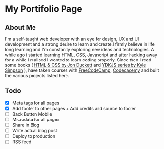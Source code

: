 # My Portifolio Page

## About Me

I'm a self-taught web developer with an eye for design, UX and UI development and a strong desire to learn and create.I firmly believe in life long learning and I'm constantly exploring new ideas and technologies. A while ago i started learning HTML, CSS, Javascript and after hacking away for a while I realised I wanted to learn coding properly. Since then I read some books ( <a target="_blank" href="http://www.htmlandcssbook.com/" title="http://www.htmlandcssbook.com/">HTML & CSS by Jon Duckett</a> and <a href="https://github.com/getify/You-Dont-Know-JS" target="_blank" title="https://github.com/getify/You-Dont-Know-JS">YDKJS series by Kyle Simpson</a> ), have taken courses with <a href="http://www.freecodecamp.com" target="_blank" title="http://www.freecodecamp.com">FreeCodeCamp</a>, <a href="https://www.codecademy.com/" target="_blank" title="https://www.codecademy.com/" >Codecademy</a> and built the various projects listed here.

## Todo

* [x] Meta tags for all pages
* [x] Add footer to other pages + Add credits and source to footer
* [ ] Back Button Mobile
* [ ] Microdata for all pages
* [ ] Share in Blog
* [ ] Write actual blog post
* [ ] Deploy to production
* [ ] RSS feed
